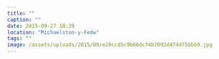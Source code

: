 ```yaml
---
title: ""
caption: ""
date: 2015-09-27 10:39
location: "Michaelston-y-Fedw"
tags: ""
image: /assets/uploads/2015/09/e28ccd5c9b66dcf4b7092d474d75bbb9.jpg
---
```


